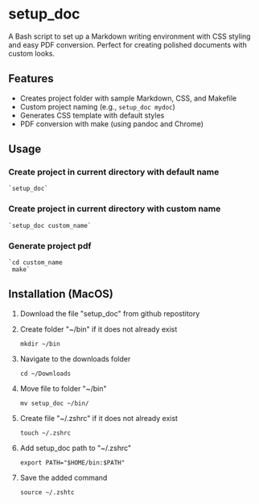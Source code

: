 # setup_doc
A Bash script to set up a Markdown writing environment with CSS styling and easy PDF conversion. Perfect for creating polished documents with custom looks.

## Features
- Creates project folder with sample Markdown, CSS, and Makefile
- Custom project naming (e.g., `setup_doc mydoc`)
- Generates CSS template with default styles
- PDF conversion with make (using pandoc and Chrome)

## Usage
### Create project in current directory with default name
    `setup_doc`
### Create project in current directory with custom name
    `setup_doc custom_name`
### Generate project pdf
    `cd custom_name
     make`

## Installation (MacOS)
1. Download the file "setup_doc" from github repostitory
2. Create folder "~/bin" if it does not already exist

    `mkdir ~/bin`
3. Navigate to the downloads folder

    `cd ~/Downloads`
4. Move file to folder "~/bin"

    `mv setup_doc ~/bin/`
5. Create file "~/.zshrc" if it does not already exist

    `touch ~/.zshrc`
6. Add setup_doc path to "~/.zshrc"

    `export PATH="$HOME/bin:$PATH"`
7. Save the added command

    `source ~/.zshtc`
